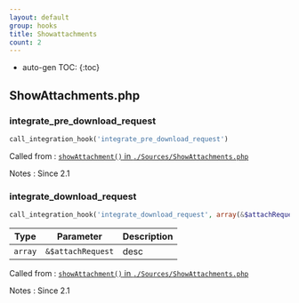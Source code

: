 ```yaml
---
layout: default
group: hooks
title: Showattachments
count: 2
---
```

* auto-gen TOC:
{:toc}

## ShowAttachments.php
### integrate_pre_download_request

```php
call_integration_hook('integrate_pre_download_request')
```


Called from
: [`showAttachment()` in `./Sources/ShowAttachments.php`](../docs/showattachments.html#showattachment)

Notes
: Since 2.1

### integrate_download_request

```php
call_integration_hook('integrate_download_request', array(&$attachRequest))
```

Type|Parameter|Description
---|---|---
`array`|`&$attachRequest`|desc

Called from
: [`showAttachment()` in `./Sources/ShowAttachments.php`](../docs/showattachments.html#showattachment)

Notes
: Since 2.1

